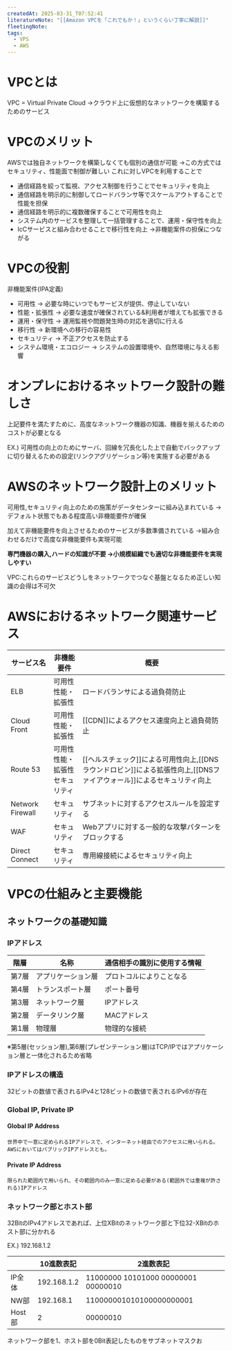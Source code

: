 ```yaml
---
createdAt: 2025-03-31_T07:52:41
literatureNote: "[[Amazon VPCを「これでもか！」というくらい丁寧に解説]]"
fleetingNote: 
tags:
  - VPS
  - AWS
---
```

# VPCとは

VPC = Virtual Private Cloud
	→クラウド上に仮想的なネットワークを構築するためのサービス

# VPCのメリット

AWSでは独自ネットワークを構築しなくても個別の通信が可能
	→この方式ではセキュリティ、性能面で制御が難しい
これに対しVPCを利用することで
- 通信経路を絞って監視、アクセス制御を行うことでセキュリティを向上
- 通信経路を明示的に制御してロードバランサ等でスケールアウトすることで性能を担保
- 通信経路を明示的に複数確保することで可用性を向上
- システム内のサービスを整理して一括管理することで、運用・保守性を向上
- IcCサービスと組み合わせることで移行性を向上
→非機能案件の担保につながる

# VPCの役割

非機能案件(IPA定義)
- 可用性 → 必要な時にいつでもサービスが提供、停止していない
- 性能・拡張性 → 必要な速度が確保されている&利用者が増えても拡張できる
- 運用・保守性 → 運用監視や問題発生時の対応を適切に行える
- 移行性 → 新環境への移行の容易性
- セキュリティ → 不正アクセスを防止する
- システム環境・エコロジー → システムの設置環境や、自然環境に与える影響

# オンプレにおけるネットワーク設計の難しさ

上記要件を満たすために、高度なネットワーク機器の知識、機器を揃えるためのコストが必要となる

EX.) 可用性の向上のためにサーバ、回線を冗長化した上で自動でバックアップに切り替えるための設定(リンクアグリゲーション等)を実施する必要がある

# AWSのネットワーク設計上のメリット

可用性,セキュリティ向上のための施策がデータセンターに組み込まれている
→デフォルト状態でもある程度高い非機能要件が確保

加えて非機能要件を向上させるためのサービスが多数準備されている
→組み合わせるだけで高度な非機能要件も実現可能

**専門機器の購入,ハードの知識が不要
→小規模組織でも適切な非機能要件を実現しやすい**

VPC:これらのサービスどうしをネットワークでつなぐ基盤となるため正しい知識の会得は不可欠

# AWSにおけるネットワーク関連サービス

| サービス名            | 非機能要件                     | 概要                                                                    |
| ---------------- | ------------------------- | --------------------------------------------------------------------- |
| ELB              | 可用性</br>性能・拡張性            | ロードバランサによる過負荷防止                                                       |
| Cloud Front      | 可用性 </br>性能・拡張性           | [[CDN]]によるアクセス速度向上と過負荷防止                                              |
| Route 53         | 可用性</br>性能・拡張性</br>セキュリティ | [[ヘルスチェック]]による可用性向上,[[DNSラウンドロビン]]による拡張性向上,[[DNSファイアウォール]]によるセキュリティ向上 |
| Network Firewall | セキュリティ                    | サブネットに対するアクセスルールを設定する                                                 |
| WAF              | セキュリティ                    | Webアプリに対する一般的な攻撃パターンをブロックする                                           |
| Direct Connect   | セキュリティ                    | 専用線接続によるセキュリティ向上                                                      |

# VPCの仕組みと主要機能

## ネットワークの基礎知識

### IPアドレス

| 階層  | 名称        | 通信相手の識別に使用する情報 |
| --- | --------- | -------------- |
| 第7層 | アプリケーション層 | プロトコルによりことなる   |
| 第4層 | トランスポート層  | ポート番号          |
| 第3層 | ネットワーク層   | IPアドレス         |
| 第2層 | データリンク層   | MACアドレス        |
| 第1層 | 物理層       | 物理的な接続         |
※第5層(セッション層),第6層(プレゼンテーション層)はTCP/IPではアプリケーション層と一体化されるため省略

### IPアドレスの構造

32ビットの数値で表されるIPv4と128ビットの数値で表されるIPv6が存在

### Global IP, Private IP

#### Global IP Address
	世界中で一意に定められるIPアドレスで、インターネット経由でのアクセスに用いられる。
	AWSにおいてはパブリックIPアドレスとも。

#### Private IP Address
	限られた範囲内で用いられ、その範囲内のみ一意に定める必要がある(範囲外では重複が許される)IPアドレス

### ネットワーク部とホスト部

32BitのIPv4アドレスであれば、上位XBitのネットワーク部と下位32-XBitのホスト部に分かれる

EX.) 192.168.1.2

|       | 10進数表記      | 2進数表記                               |
| ----- | ----------- | ----------------------------------- |
| IP全体  | 192.168.1.2 | 11000000 10101000 00000001 00000010 |
| NW部   | 192.168.1   | 110000001010100000000001            |
| Host部 | 2           | 00000010                            |

ネットワーク部を1、ホスト部を0Bit表記したものをサブネットマスクお